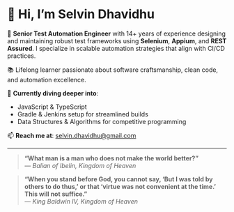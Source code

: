 # 👋 Hi, I’m Selvin Dhavidhu

🎯 **Senior Test Automation Engineer** with 14+ years of experience designing and maintaining robust test frameworks using **Selenium**, **Appium**, and **REST Assured**. I specialize in scalable automation strategies that align with CI/CD practices.

📚 Lifelong learner passionate about software craftsmanship, clean code, and automation excellence.

🚀 **Currently diving deeper into**:
- JavaScript & TypeScript
- Gradle & Jenkins setup for streamlined builds
- Data Structures & Algorithms for competitive programming

📫 **Reach me at**: [selvin.dhavidhu@gmail.com](mailto:selvin.dhavidhu@gmail.com)

---


> **“What man is a man who does not make the world better?”**  
> — *Balian of Ibelin, Kingdom of Heaven*

> **“When you stand before God, you cannot say, ‘But I was told by others to do thus,’ or that ‘virtue was not convenient at the time.’ This will not suffice.”**  
> — *King Baldwin IV, Kingdom of Heaven*

<!---
selvindhavidhu/selvindhavidhu is a ✨ special ✨ repository because its `README.md` (this file) appears on your GitHub profile.
You can click the Preview link to take a look at your changes.
--->
